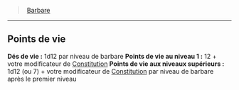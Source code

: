 ﻿---
!Generic
Id: barbarian_hd.md#points-de-vie
ParentLink: barbarian_hd.md#barbare
Name: Points de vie
ParentName: Barbare
NameLevel: 2
---
> [Barbare](hd_barbarian.md)

---

## Points de vie

**Dés de vie :** 1d12 par niveau de barbare
**Points de vie au niveau 1 :** 12 + votre modificateur de [Constitution](hd_abilities_constitution.md)
**Points de vie aux niveaux supérieurs :** 1d12 (ou 7) + votre modificateur de [Constitution](hd_abilities_constitution.md) par niveau de barbare après le premier niveau

